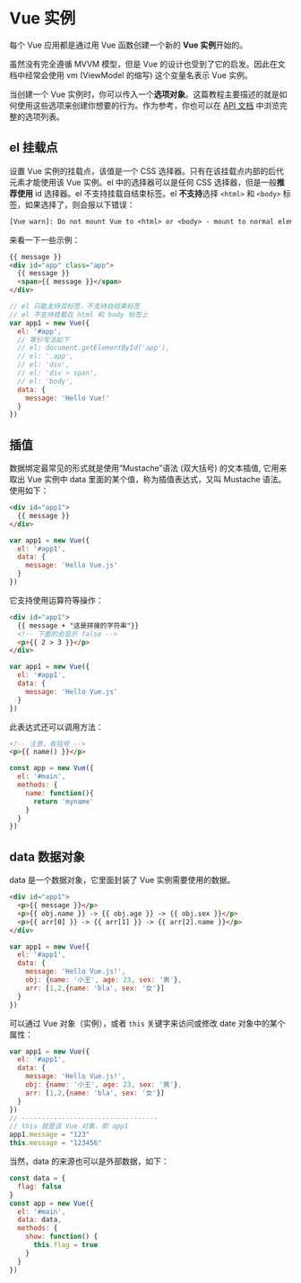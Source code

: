 # Vue 实例
每个 Vue 应用都是通过用 Vue 函数创建一个新的 **Vue 实例**开始的。  

虽然没有完全遵循 MVVM 模型，但是 Vue 的设计也受到了它的启发。因此在文档中经常会使用 vm (ViewModel 的缩写) 这个变量名表示 Vue 实例。  

当创建一个 Vue 实例时，你可以传入一个**选项对象**。这篇教程主要描述的就是如何使用这些选项来创建你想要的行为。作为参考，你也可以在 [API 文档](https://v2.vuejs.org/v2/api/#%E9%80%89%E9%A1%B9-%E6%95%B0%E6%8D%AE) 中浏览完整的选项列表。

## el 挂载点

设置 Vue 实例的挂载点，该值是一个 CSS 选择器。只有在该挂载点内部的后代元素才能使用该 Vue 实例。el 中的选择器可以是任何 CSS 选择器，但是一般**推荐使用** id 选择器。el 不支持挂载自结束标签。el **不支持**选择 `<html>` 和 `<body>` 标签，如果选择了，则会报以下错误：

```txt
[Vue warn]: Do not mount Vue to <html> or <body> - mount to normal elements instead.
```
 
来看一下一些示例：
```html
{{ message }}
<div id="app" class="app">
  {{ message }}
  <span>{{ message }}</span>
</div>
```
```js
// el 只能支持双标签，不支持自结束标签
// el 不支持挂载在 html 和 body 标签上
var app1 = new Vue({
  el: '#app',
  // 等价写法如下
  // el: document.getElementById('app'),
  // el: '.app',
  // el: 'div',
  // el: 'div > span',
  // el: 'body',
  data: {
    message: 'Hello Vue!'
  }
})
```

## 插值
数据绑定最常见的形式就是使用“Mustache”语法 (双大括号) 的文本插值, 它用来取出 Vue 实例中 data 里面的某个值，称为插值表达式，又叫 Mustache 语法。使用如下：
```html
<div id="app1">
  {{ message }}
</div>
```
```js
var app1 = new Vue({
  el: '#app1',
  data: {
    message: 'Hello Vue.js'
  }
})
```
它支持使用运算符等操作：
```html
<div id="app1">
  {{ message + "这是拼接的字符串"}}
  <!-- 下面的会显示 false -->
  <p>{{ 2 > 3 }}</p>
</div>
```
```js
var app1 = new Vue({
  el: '#app1',
  data: {
    message: 'Hello Vue.js'
  }
})
```
此表达式还可以调用方法：
```html
<!-- 注意，有括号 -->
<p>{{ name() }}</p>
```
```js
const app = new Vue({
  el: '#main',
  methods: {
    name: function(){
      return 'myname'
    }
  }
})
```

## data 数据对象
data 是一个数据对象，它里面封装了 Vue 实例需要使用的数据。  
```html
<div id="app1">
  <p>{{ message }}</p>
  <p>{{ obj.name }} -> {{ obj.age }} -> {{ obj.sex }}</p>
  <p>{{ arr[0] }} -> {{ arr[1] }} -> {{ arr[2].name }}</p>
</div>
```
```js
var app1 = new Vue({
  el: '#app1',
  data: {
    message: 'Hello Vue.js!',
    obj: {name: '小王', age: 23, sex: '男'},
    arr: [1,2,{name: 'bla', sex: '女'}]
  }
})
```
可以通过 Vue 对象（实例），或者 `this` 关键字来访问或修改 date 对象中的某个属性：
```js
var app1 = new Vue({
  el: '#app1',
  data: {
    message: 'Hello Vue.js!',
    obj: {name: '小王', age: 23, sex: '男'},
    arr: [1,2,{name: 'bla', sex: '女'}]
  }
})
// ----------------------------------
// this 就是该 Vue 对象，即 app1
app1.message = "123" 
this.message = "123456"
```
当然，data 的来源也可以是外部数据，如下：
```js
const data = {
  flag: false
}
const app = new Vue({
  el: '#main',
  data: data,
  methods: {
    show: function() {
      this.flag = true
    }
  }
})
```
